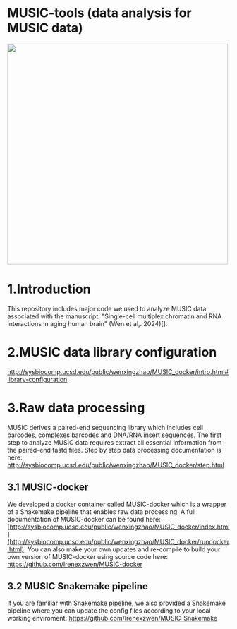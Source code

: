 # MUSIC-tools (data analysis for MUSIC data)
<img src="https://github.com/Irenexzwen/MUSIC-tools/assets/24513822/fad5c93a-945f-461d-8021-d31bef367113" width="500">

# 1.Introduction
This repository includes major code we used to analyze MUSIC data associated with the manuscript: "Single-cell multiplex chromatin and RNA interactions in aging human brain" (Wen et al,. 2024)[].

# 2.MUSIC data library configuration
http://sysbiocomp.ucsd.edu/public/wenxingzhao/MUSIC_docker/intro.html#library-configuration.

# 3.Raw data processing
MUSIC derives a paired-end sequencing library which includes cell barcodes, complexes barcodes and DNA/RNA insert sequences. The first step to analyze MUSIC data requires extract all essential information from the paired-end fastq files. Step by step data processing documentation is here: http://sysbiocomp.ucsd.edu/public/wenxingzhao/MUSIC_docker/step.html. 

## 3.1 MUSIC-docker
We developed a docker container called MUSIC-docker which is a wrapper of a Snakemake pipeline that enables raw data processing. A full documentation of MUSIC-docker can be found here: [http://sysbiocomp.ucsd.edu/public/wenxingzhao/MUSIC_docker/index.html](http://sysbiocomp.ucsd.edu/public/wenxingzhao/MUSIC_docker/rundocker.html). You can also make your own updates and re-compile to build your own version of MUSIC-docker using source code here: https://github.com/Irenexzwen/MUSIC-docker

## 3.2 MUSIC Snakemake pipeline
If you are familiar with Snakemake pipeline, we also provided a Snakemake pipeline where you can update the config files according to your local working enviroment: https://github.com/Irenexzwen/MUSIC-Snakemake


